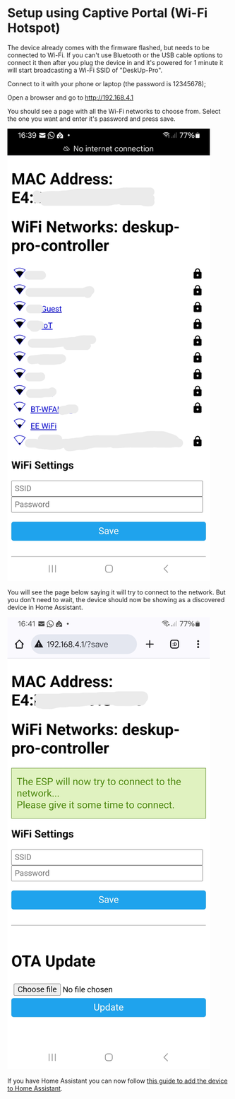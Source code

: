 # Setup using Captive Portal (Wi-Fi Hotspot)

The device already comes with the firmware flashed, but needs to be connected to Wi-Fi.
If you can't use Bluetooth or the USB cable options to connect it then after you plug the device in and it's powered for 1 minute it will start broadcasting a Wi-Fi SSID of "DeskUp-Pro".

Connect to it with your phone or laptop (the password is 12345678); 

Open a browser and go to http://192.168.4.1

You should see a page with all the Wi-Fi networks to choose from.  Select the one you want and enter it's password and press save.

![](images/Setup-CaptivePortal-WiFi-SSIDs.PNG)

You will see the page below saying it will try to connect to the network.  But you don't need to wait, the device should now be showing as a discovered device in Home Assistant.

![](images/Setup-CaptivePortal-WiFi-Save.PNG)

If you have Home Assistant you can now follow [this guide to add the device to Home Assistant](add-to-home-assistant.md).

